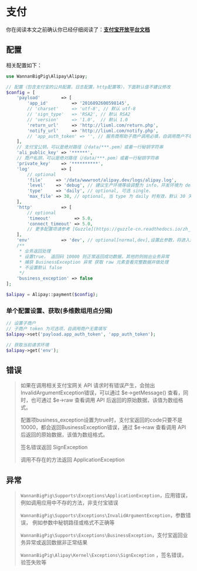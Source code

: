 # 支付

你在阅读本文之前确认你已经仔细阅读了：[**支付宝开放平台文档**](https://docs.open.alipay.com/)

## 配置

相关配置如下：

```php
use WannanBigPig\Alipay\Alipay;

// 配置（包含支付宝的公共配置，日志配置，http配置等），下面默认值不建议修改
$config = [
    'payload'        => [
        'app_id'         => '2016092600598145',
        // 'charset'     => 'utf-8', // 默认 utf-8
        // 'sign_type'   => 'RSA2', // 默认 RSA2
        // 'version'     => '1.0',  // 默认 1.0
        'return_url'     => 'http://liuml.com/return.php',
        'notify_url'     => 'http://liuml.com/notify.php',
        // 'app_auth_token' => '', // 服务商帮助子商户调用必填，自调用商户不填
    ],
    // 支付宝公钥，可以是绝对路径（/data/***.pem）或着一行秘钥字符串
    'ali_public_key' => '******',
    // 商户私钥，可以是绝对路径（/data/***.pem）或着一行秘钥字符串
    'private_key'    => '**********',
    'log'            => [
        // optional
        'file'     => '/data/wwwroot/alipay.dev/logs/alipay.log',
        'level'    => 'debug', // 建议生产环境等级调整为 info，开发环境为 debug
        'type'     => 'daily', // optional, 可选 single.
        'max_file' => 30, // optional, 当 type 为 daily 时有效，默认 30 天
    ],
    'http'           => [
        // optional
        'timeout'         => 5.0,
        'connect_timeout' => 5.0,
        // 更多配置项请参考 [Guzzle](https://guzzle-cn.readthedocs.io/zh_CN/latest/request-options.html)
    ],
    'env'            => 'dev', // optional[normal,dev],设置此参数，将进入沙箱模式，不传默认正式环境
    /**
     * 业务返回处理
     * 设置true， 返回码 10000 则正常返回成功数据，其他的则抛出业务异常
     * 捕获 BusinessException 异常 获取 raw 元素查看完整数据并做处理
     * 不设置默认 false
     */
    'business_exception' => false
];

$alipay = Alipay::payment($config);

```

### 单个配置设置、获取\(多维数组用点分隔\)

```php
// 设置子商户
// 子商户 token 为可选项，自调用商户无需填写
$alipay->set('payload.app_auth_token', 'app_auth_token');

// 获取当前请求环境
$alipay->get('env');

```

## 错误

> 如果在调用相关支付宝网关 API 请求时有错误产生，会抛出 InvalidArgumentException错误，可以通过 $e-&gt;getMessage\(\) 查看，同时，也可通过 $e-&gt;raw 查看调用 API 后返回的原始数据，该值为数组格式。
>
>   
> 配置项business\_exception设置为true时，支付宝返回的code只要不是10000，都会返回BusinessException错误，通过 $e-&gt;raw 查看调用 API 后返回的原始数据，该值为数组格式。  
>
>
> 签名错误返回 SignException  
>
>
> 调用不存在的方法返回 ApplicationException

 

## 异常

> `WannanBigPig\Supports\Exceptions\ApplicationException`，应用错误，例如调用应用中不存的方法，非支付宝错误
>
> `WannanBigPig\Supports\Exceptions\InvalidArgumentException`，参数错误， 例如参数中秘钥路径或格式不正确等
>
> `WannanBigPig\Supports\Exceptions\BusinessException`，支付宝返回业务异常或返回数据非正常结果
>
> `WannanBigPig\Alipay\Kernel\Exceptions\SignException` ，签名错误，验签失败等

 

